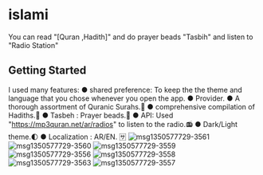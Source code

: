 # islami

You can read "[Quran ,Hadith]" and do prayer beads "Tasbih" and listen to "Radio Station"

## Getting Started

I used many features:
● shared preference: To keep the the theme and language that you chose whenever you open the app.
● Provider.
● A thorough assortment of Quranic Surahs.📖
● comprehensive compilation of Hadiths.📜
● Tasbeh : Prayer beads.📿
● API: Used "https://mp3quran.net/ar/radios" to listen to the radio.📻 
● Dark/Light theme.🌓
● Localization : AR/EN. 🈂
![msg1350577729-3561](https://github.com/salmahossam094/islami/assets/90824795/bfce88a5-b01e-42da-882c-f9cf4955cd5d)
![msg1350577729-3560](https://github.com/salmahossam094/islami/assets/90824795/b5035253-319c-46bb-aadf-46e4d1ac5ea0)
![msg1350577729-3559](https://github.com/salmahossam094/islami/assets/90824795/c17e58ce-1e39-4670-8d57-e40a262dd586)
![msg1350577729-3556](https://github.com/salmahossam094/islami/assets/90824795/cc7da594-d593-4829-9b96-a948518039cb)
![msg1350577729-3558](https://github.com/salmahossam094/islami/assets/90824795/372a1150-cc06-45af-bc1d-6e1fce161171)
![msg1350577729-3563](https://github.com/salmahossam094/islami/assets/90824795/49694d42-4c5b-4833-aa75-814bc96b00e7)
![msg1350577729-3557](https://github.com/salmahossam094/islami/assets/90824795/47553278-90ca-4557-bd91-9b3871318dd4)


